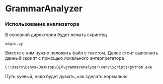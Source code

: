 # GrammarAnalyzer

### Использование анализатора

В основной директории будет лежать скриптец

`magic.py`

Вместе с ним нужно положить файл с текстом. Далее стоит выполнить данный скрипт с помощью локального интерпретатора

`C:\Users\Danya\Desktop\DEV\grammarAnalyzer\venv\Scripts\python.exe`

Путь хуевый, надо будет думать, как сделать нормально
